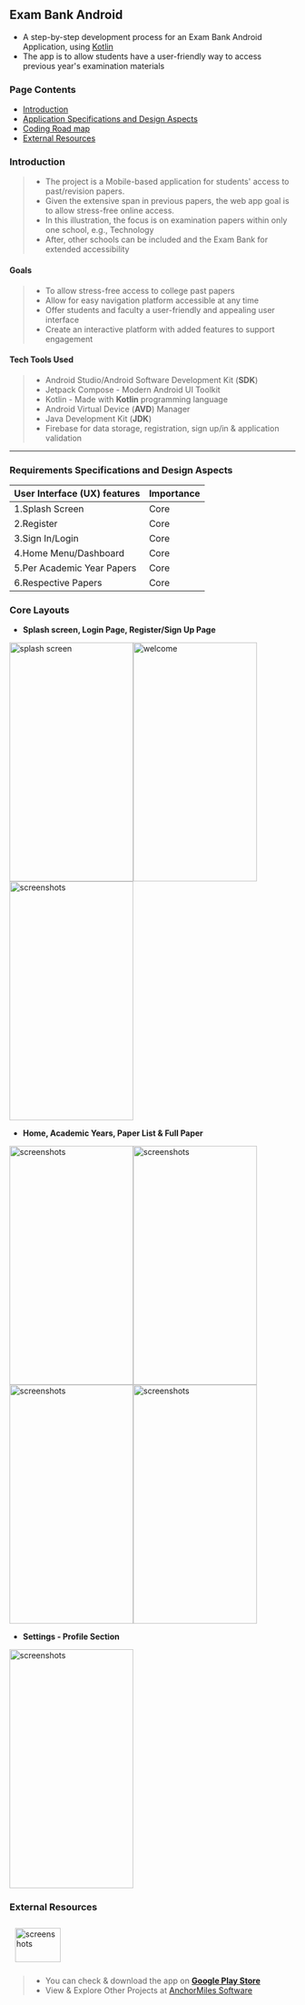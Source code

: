 ## Exam Bank Android
- A step-by-step development process for an Exam Bank Android Application, using [Kotlin](https://kotlinlang.org/)
- The app is to allow students have a user-friendly way to access previous year's examination materials


### Page Contents
* [Introduction](#introduction)
* [Application Specifications and Design Aspects](#requirements-specifications-and-dessign-aspects)
* [Coding Road map](#coding-roadmap)
* [External Resources](#external-resources)

### Introduction
> - The project is a Mobile-based application for students' access to past/revision papers.
> - Given the extensive span in previous papers, the web app goal is to allow stress-free online access.
> - In this illustration, the focus is on examination papers within only one school, e.g., Technology
> - After, other schools can be included and the Exam Bank for extended accessibility
#### Goals
> - To allow stress-free access to college past papers
> - Allow for easy navigation platform accessible at any time
> - Offer students and faculty a user-friendly and appealing user interface
> - Create an interactive platform with added features to support engagement
#### Tech Tools Used
> - Android Studio/Android Software Development Kit (**SDK**)
> - Jetpack Compose - Modern Android UI Toolkit
> - Kotlin - Made with **Kotlin** programming language
> - Android Virtual Device (**AVD**) Manager
> - Java Development Kit (**JDK**)
> - Firebase for data storage, registration, sign up/in & application validation
---
### Requirements Specifications and Design Aspects
User Interface (UX) features | Importance
-----------------------------|---------------------------
 1.Splash Screen             | Core
 2.Register                  | Core
 3.Sign In/Login             | Core
 4.Home Menu/Dashboard       | Core
 5.Per Academic Year Papers  | Core
 6.Respective Papers         | Core



### Core Layouts
- **Splash screen, Login Page, Register/Sign Up Page**
 
<img width="218" height="420" alt="splash screen" src="ExamBankCompose/screenshots/welcome.png" ><img width="218" height="420" alt="welcome" src="ExamBankCompose/screenshots/signup.png" ><img width="218" height="420" alt="screenshots" src="ExamBankCompose/screenshots/login.png" >

- **Home, Academic Years, Paper List & Full Paper**

<img width="218" height="420" alt="screenshots" src="ExamBankCompose/screenshots/home.png" ><img width="218" height="420" alt="screenshots" src="ExamBankCompose/screenshots/academicyears.png" ><img width="218" height="420" alt="screenshots" src="ExamBankCompose/screenshots/paper0.png" ><img width="218" height="420" alt="screenshots" src="ExamBankCompose/screenshots/paper1.png" >

- **Settings - Profile Section**

<img width="218" height="420" alt="screenshots" src="ExamBankCompose/screenshots/settings.png" >




### External Resources
[<img width="80" height="60" alt="screenshots" src="ExamBankCompose/screenshots/google_play1.png"
align="center" hspace="10" vspace="10">](https://exambanq.vercel.app/)
> - You can check & download the app on **[Google Play Store](https://exambanq.vercel.app/)**
> - View & Explore Other Projects at [AnchorMiles Software](https://anchormiles.vercel.app/)


